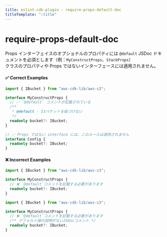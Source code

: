 ```yaml
---
title: eslint-cdk-plugin - require-props-default-doc
titleTemplate: ":title"
---
```


# require-props-default-doc

Props インターフェイスのオプショナルのプロパティには `@default` JSDoc ドキュメントを必須とします（例：`MyConstructProps`、`StackProps`）  
クラスのプロパティや Props ではないインターフェースには適用されません。

#### ✅ Correct Examples

```ts
import { IBucket } from "aws-cdk-lib/aws-s3";

interface MyConstructProps {
  // ✅ `@default` コメントが記載されている
  /**
   * @default - S3バケットを紐づけない
   */
  readonly bucket?: IBucket;
}

// ✅ Props ではない interface には、このルールは適用されません
interface Config {
  readonly bucket?: IBucket;
}
```

#### ❌ Incorrect Examples

```ts
import { IBucket } from "aws-cdk-lib/aws-s3";

interface MyConstructProps {
  // ❌ `@default`コメントを記載する必要があります
  readonly bucket?: IBucket;
}
```

```ts
import { IBucket } from "aws-cdk-lib/aws-s3";

interface MyConstructProps {
  // ❌ `@default`コメントを記載する必要があります
  /** デフォルト値の説明がないJSDocコメント */
  readonly bucket?: IBucket;
}
```
